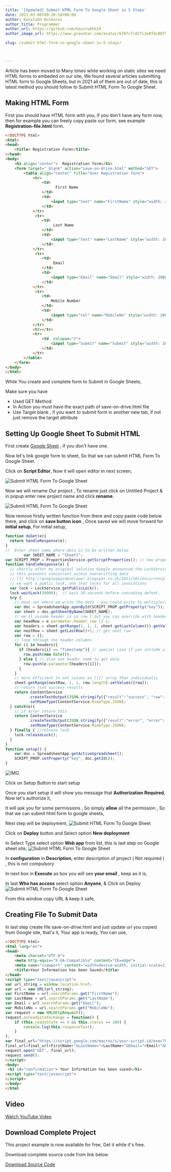 ```yaml
---
title: '[Updated] Submit HTML Form To Google Sheet in 5 Steps'
date: 2021-03-06T09:20:10+00:00
author: Kaustubh Kulkarni
author_title: Programmer
author_url: https://github.com/kaustubhk24
author_image_url: https://www.gravatar.com/avatar/b76fcfc82fc2e8fdc8075636f1735f61?s=200

slug: /submit-html-form-to-google-sheet-in-5-steps/



---
```

Article has been moved to
Many times while working on static sites we need HTML forms to embeded on our site, We found several articles submitting HTML form to Google Sheets, but in 2021 all of them are out of date, this is latest method you should follow to Submit HTML Form To Google Sheet.

## Making  HTML Form

First you should have HTML form with you, if you don't have any form now, then for example you can freely copy paste our form, see example **Registration-file.html** form.



```html title="Registration-file.html"
<!DOCTYPE html>
<html>
<head>
    <title> Registration Form</title>
</head>
<body>
    <h1 align="center">  Registration form</h1>
    <form target="_blank" action="save-on-drive.html" method="GET">
        <table align="center" title="User Registration form">
            <tr>
                <td>
                      First Name
                </td>
                <td>
                    <input type="text" name="FirstName" style="width: 200px" pattern="[A-Za-z]{3,10}">
                </td>
            </tr>
             <tr>
                <td>
                     Last Name
                </td>
                <td>
                    <input type="text" name="LastName" style="width: 200px" pattern="[A-Za-z]{3,10}">
                </td>
            </tr>
             <tr>
                <td>
                     Email
                </td>
                <td>
                    <input type="Email" name="Email" style="width: 200px">
                </td>
            </tr>
             <tr>
                <td>
                    Mobile Number
                </td>
                <td>
                    <input type="tel" name="MobileNo" style="width: 200px"  required >
                </td>
            </tr>
            <tr></tr>
            <tr>
                <td  colspan="2">
                    <input type="Submit" name="Submit" style="width: 200px">
                </td>
            </tr>
        </table>
    </form>
</body>
</html>
```

While You create and complete form to Submit in Google Sheets,

Make sure you have

* Used GET Method
* In Action you must have the exact path of save-on-drive.html file
* Use Target blank , if you want to submit form in another new tab, if not just remove the target attribute


## Setting Up Google Sheet To Submit HTML
First create [Google Sheet](https://sheets.google.com) , if you don't have one.

Now let's link google form to sheet, So that we can submit HTML Form To Google Sheet.


Click on **Script Editor**, Now it will open editor in next screen,

![Submit HTML Form To Google Sheet](https://kaustubhk24.netlify.app/imgs/wp-content/uploads/2021/03/image.png) 



Now we will rename Our project , To rename just click on Untitled Project & in popup enter new project name and click **rename.**

![Submit HTML Form To Google Sheet](https://kaustubhk24.netlify.app/imgs/wp-content/uploads/2021/03/image-1.png) 


Now remove firstly written function from there and copy paste code below there, and click on **save button icon** , Once saved we will move forward for **initial setup**, For initial setup,


```js title="function"
function doGet(e){
  return handleResponse(e);
}
//  Enter sheet name where data is to be written below
        var SHEET_NAME = "Sheet1";
var SCRIPT_PROP = PropertiesService.getScriptProperties(); // new property service
function handleResponse(e) {
  // shortly after my original solution Google announced the LockService[1]
  // this prevents concurrent access overwritting data
  // [1] http://googleappsdeveloper.blogspot.co.uk/2011/10/concurrency-and-google-apps-script.html
  // we want a public lock, one that locks for all invocations
  var lock = LockService.getPublicLock();
  lock.waitLock(30000);  // wait 30 seconds before conceding defeat.
  try {
    // next set where we write the data - you could write to multiple/alternate destinations
    var doc = SpreadsheetApp.openById(SCRIPT_PROP.getProperty("key"));
    var sheet = doc.getSheetByName(SHEET_NAME);
    // we'll assume header is in row 1 but you can override with header_row in GET/POST data
    var headRow = e.parameter.header_row || 1;
    var headers = sheet.getRange(1, 1, 1, sheet.getLastColumn()).getValues()[0];
    var nextRow = sheet.getLastRow()+1; // get next row
    var row = [];
    // loop through the header columns
    for (i in headers){
      if (headers[i] == "Timestamp"){ // special case if you include a 'Timestamp' column
        row.push(new Date());
      } else { // else use header name to get data
        row.push(e.parameter[headers[i]]);
      }
    }
    // more efficient to set values as [][] array than individually
    sheet.getRange(nextRow, 1, 1, row.length).setValues([row]);
    // return json success results
    return ContentService
          .createTextOutput(JSON.stringify({"result":"success", "row": nextRow}))
          .setMimeType(ContentService.MimeType.JSON);
  } catch(e){
    // if error return this
    return ContentService
          .createTextOutput(JSON.stringify({"result":"error", "error": e}))
          .setMimeType(ContentService.MimeType.JSON);
  } finally { //release lock
    lock.releaseLock();
  }
}
function setup() {
    var doc = SpreadsheetApp.getActiveSpreadsheet();
    SCRIPT_PROP.setProperty("key", doc.getId());
}
```


![IMG](https://kaustubhk24.netlify.app/imgs/wp-content/uploads/2021/03/image-3.png "IMG") 

Click on Setup Button to start setup

Once you start setup it will show you message that **Authorization Required**, Now let's authorize it,

It will ask you for some permissions , So simply **allow** all the permission , So that we can submit html form to google sheets,

Next step will be deployment, 
![Submit HTML Form To Google Sheet](https://kaustubhk24.netlify.app/imgs/wp-content/uploads/2021/03/image-4.png) 

Click on **Deploy** button and Select option **New deployment**

In Select Type select option **Web app** from list, this is last step on Google sheet site,
![Submit HTML Form To Google Sheet](https://kaustubhk24.netlify.app/imgs/wp-content/uploads/2021/03/image-6-1024x731.png) 

In **configuration** in **Description**, enter description of project ( Not required ) , this is not compulsory

In next box in **Execute** as box you will see **your email** , keep as it is,

In last **Who has access** select option **Anyone**, & Click on Deploy 
![Submit HTML Form To Google Sheet](https://kaustubhk24.netlify.app/imgs/wp-content/uploads/2021/03/image-7-1024x730.png) 

From this window copy URL & keep it safe,

## Creating File To Submit Data

In last step create file save-on-drive.html and just update url you copied from Google site, that's it, Your app is ready, You can use,




```html title="save-on-drive.html"
<!DOCTYPE html>
<html lang="en">
<head>
    <meta charset="UTF-8">
    <meta http-equiv="X-UA-Compatible" content="IE=edge">
    <meta name="viewport" content="width=device-width, initial-scale=1.0">
    <title>Your Information has been Saved</title>
</head>
<script type="text/javascript">
var url_string = window.location.href;
var url = new URL(url_string);
var FirstName = url.searchParams.get("FirstName");
var LastName = url.searchParams.get("LastName");
var Email = url.searchParams.get("Email");
var MobileNo = url.searchParams.get("MobileNo");
var request = new XMLHttpRequest();
request.onreadystatechange = function() {
    if (this.readyState == 4 && this.status == 200) {
        console.log(this.responseText);
    }
};
var final_url="https://script.google.com/macros/s/your-script-id/exec?FirstName=";
final_url=final_url+FirstName+"&LastName="+LastName+"&Email="+Email+"&MobileNo="+MobileNo;
request.open('GET', final_url);
request.send();
</script>
<body>
 <h1 id="confirmation"> Your Information has been saved</h1>
<script type="text/javascript">
</script>
</body>
</html
```
## Video 

[Watch YouTube Video](https://www.youtube.com/embed/ZldOKPSqZUM)




## Download Complete Project

This project example is now available for free, Get it while it's free.

Download complete source code from link below


 
 [Download Source Code](https://github.com/JustInClicks-com/static-cdn/raw/main/Downloads/html/html-form-submit-google-sheet-exmple.rar)
 
